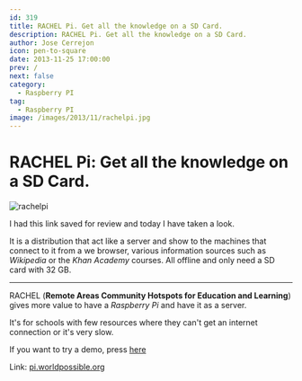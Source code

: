 ```yaml
---
id: 319
title: RACHEL Pi. Get all the knowledge on a SD Card.
description: RACHEL Pi. Get all the knowledge on a SD Card.
author: Jose Cerrejon
icon: pen-to-square
date: 2013-11-25 17:00:00
prev: /
next: false
category:
  - Raspberry PI
tag:
  - Raspberry PI
image: /images/2013/11/rachelpi.jpg
---
```


# RACHEL Pi: Get all the knowledge on a SD Card.

![rachelpi](/images/2013/11/rachelpi.jpg)

I had this link saved for review and today I have taken a look.

It is a distribution that act like a server and show to the machines that connect to it from a we browser, various information sources such as *Wikipedia* or the *Khan Academy* courses. All offline and only need a SD card with 32 GB.

- - -
RACHEL (**Remote Areas Community Hotspots for Education and Learning**) gives more value to have a *Raspberry Pi* and have it as a server.

It's for schools with few resources where they can't get an internet connection or it's very slow.

If you want to try a demo, press [here](http://rachel.worldpossible.org)

Link: [pi.worldpossible.org](http://pi.worldpossible.org/howto.html)